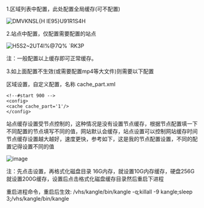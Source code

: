 1.区域列表中配置，此处配置全局缓存(可不配置)

![DMVKNSL{H IE95}U91R1S4H](https://user-images.githubusercontent.com/90959714/158992310-7fc1820e-83a5-4dcc-ae9f-25bd8efaf40e.png)

2.站点中配置，仅配置需要配置的站点

![H5S2~2$UT4$I%@7Q% `RK3P](https://user-images.githubusercontent.com/90959714/158992575-f2fb0889-e523-457e-926b-e8c1a61f8918.png)

注：一般配置以上缓存即可正常缓存。

3.如上面配置不生效(或需要配置mp4等大文件)则需要以下配置

区域设置，自定义配置，名称
cache_part.xml

```
<!--#start 900 -->
<config>
<cache cache_part='1'/>
</config>
```

站点缓存设置受节点控制的，这种情况是没有设置节点缓存，根据节点配置填一下
不同配置的节点填写不同的值，网站默认会缓存，站点设置可以控制网站缓存时间
节点缓存设置越大越好，速度更快，参考如下，这是我的节点配置设置，不同的配置记得设置不同的值

![image](https://user-images.githubusercontent.com/90959714/158996210-076c9955-dee9-4d91-b747-513860f1467d.png)

注：先点击设置，再格式化磁盘目录
16G内存，就设置10G内存缓存，硬盘256G就设置200G缓存，设置后点击格式化磁盘缓存目录然后重启下进程

重启进程命令，重启后生效:
/vhs/kangle/bin/kangle -q;killall -9 kangle;sleep 3;/vhs/kangle/bin/kangle
